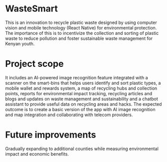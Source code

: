 # WasteSmart
This is an innovation to recycle plastic waste designed by using computer vision and mobile technology (React Native) for environmental protection. The importance of this is to incentivize the collection and sorting of plastic waste to reduce pollution and foster sustainable waste management for Kenyan youth. 
# Project scope 
It includes an AI-powered image recognition feature integrated with a scanner on the smart-bins that helps users identify and
sort plastic types, a mobile wallet and rewards system, a map of
recycling hubs and collection points, reports for environmental impact tracking,
recycling articles and blogs and updates on waste management and sustainability and a chatbot
assistant to provide useful data on recycling areas and hacks. The expected outcome is to create a basic version of the app with AI image recognition
and map integration and collaborating with telecom providers. 
# Future improvements 
Gradually expanding to additional counties while measuring environmental impact and economic
benefits.

